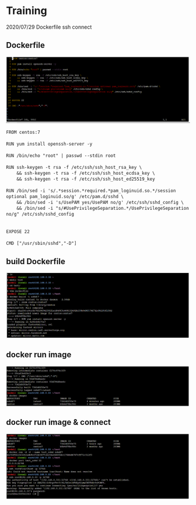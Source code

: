 # Training
2020/07/29 Dockerfile ssh connect

## Dockerfile
![Dockerfile](https://github.com/Kevin-Lai-HPE/Training/blob/master/images/Dockerfile%200729.PNG)

```
FROM centos:7

RUN yum install openssh-server -y 

RUN /bin/echo "root" | passwd --stdin root

RUN ssh-keygen -t rsa -f /etc/ssh/ssh_host_rsa_key \
    && ssh-keygen -t rsa -f /etc/ssh/ssh_host_ecdsa_key \
    && ssh-keygen -t rsa -f /etc/ssh/ssh_host_ed25519_key

RUN /bin/sed -i 's/.*session.*required.*pam_loginuid.so.*/session optional pam_loginuid.so/g' /etc/pam.d/sshd \
    && /bin/sed -i 's/UsePAM yes/UsePAM no/g' /etc/ssh/sshd_config \
    && /bin/sed -i "s/#UsePrivilegeSeparation.*/UsePrivilegeSeparation no/g" /etc/ssh/sshd_config


EXPOSE 22

CMD ["/usr/sbin/sshd","-D"]
```

## build Dockerfile
![docker build Dockerfile](https://github.com/Kevin-Lai-HPE/Training/blob/master/images/docker%20build%20dockerfile%200729.PNG)
## docker run image
![docker images](https://github.com/Kevin-Lai-HPE/Training/blob/master/images/docker%20images%200729.PNG)
## docker run image & connect
![connect](https://github.com/Kevin-Lai-HPE/Training/blob/master/images/docker%20run%20sshdf7.PNG)
